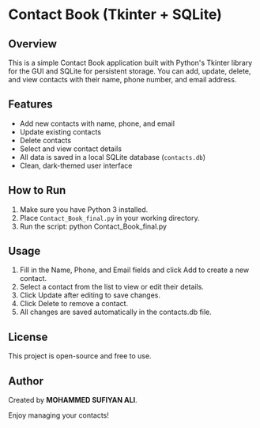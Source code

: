 # Contact Book (Tkinter + SQLite)

## Overview
This is a simple Contact Book application built with Python's Tkinter library for the GUI and SQLite for persistent storage. You can add, update, delete, and view contacts with their name, phone number, and email address.

## Features
- Add new contacts with name, phone, and email
- Update existing contacts
- Delete contacts
- Select and view contact details
- All data is saved in a local SQLite database (`contacts.db`)
- Clean, dark-themed user interface

## How to Run

1. Make sure you have Python 3 installed.
2. Place `Contact_Book_final.py` in your working directory.
3. Run the script:
    python Contact_Book_final.py

## Usage
1. Fill in the Name, Phone, and Email fields and click Add to create a new contact.
2. Select a contact from the list to view or edit their details.
3. Click Update after editing to save changes.
4. Click Delete to remove a contact.
5. All changes are saved automatically in the contacts.db file.

## License
This project is open-source and free to use.

## Author
Created by **MOHAMMED SUFIYAN ALI**.

Enjoy managing your contacts!
